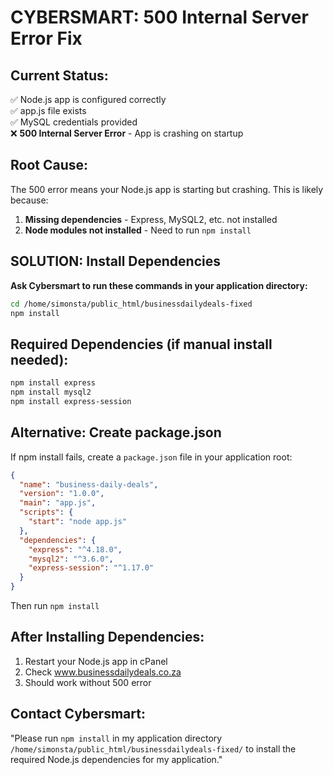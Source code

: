 # CYBERSMART: 500 Internal Server Error Fix

## Current Status:
✅ Node.js app is configured correctly  
✅ app.js file exists  
✅ MySQL credentials provided  
❌ **500 Internal Server Error** - App is crashing on startup

## Root Cause:
The 500 error means your Node.js app is starting but crashing. This is likely because:
1. **Missing dependencies** - Express, MySQL2, etc. not installed
2. **Node modules not installed** - Need to run `npm install`

## SOLUTION: Install Dependencies

**Ask Cybersmart to run these commands in your application directory:**

```bash
cd /home/simonsta/public_html/businessdailydeals-fixed
npm install
```

## Required Dependencies (if manual install needed):
```bash
npm install express
npm install mysql2
npm install express-session
```

## Alternative: Create package.json

If npm install fails, create a `package.json` file in your application root:

```json
{
  "name": "business-daily-deals",
  "version": "1.0.0",
  "main": "app.js",
  "scripts": {
    "start": "node app.js"
  },
  "dependencies": {
    "express": "^4.18.0",
    "mysql2": "^3.6.0",
    "express-session": "^1.17.0"
  }
}
```

Then run `npm install`

## After Installing Dependencies:
1. Restart your Node.js app in cPanel
2. Check www.businessdailydeals.co.za
3. Should work without 500 error

## Contact Cybersmart:
"Please run `npm install` in my application directory `/home/simonsta/public_html/businessdailydeals-fixed/` to install the required Node.js dependencies for my application."